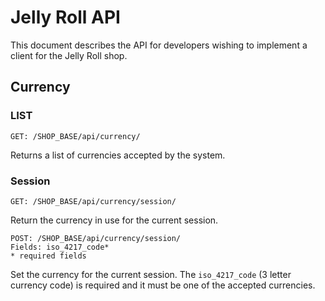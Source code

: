 # Jelly Roll API

This document describes the API for developers wishing to implement a
client for the Jelly Roll shop.


## Currency

### LIST

    GET: /SHOP_BASE/api/currency/

Returns a list of currencies accepted by the system.


### Session

    GET: /SHOP_BASE/api/currency/session/

Return the currency in use for the current session.

    POST: /SHOP_BASE/api/currency/session/
    Fields: iso_4217_code*
    * required fields

Set the currency for the current session. The `iso_4217_code` (3 letter
currency code) is required and it must be one of the accepted
currencies.

